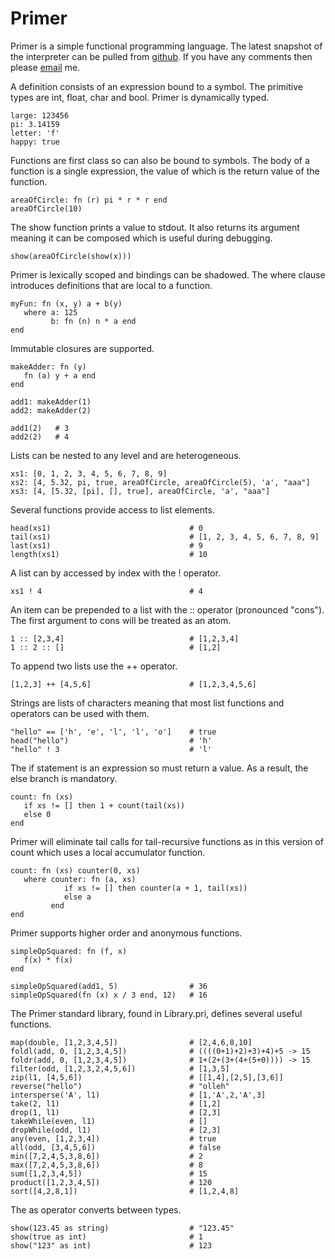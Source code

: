 Primer
======
Primer is a simple functional programming language. The latest snapshot of the interpreter can be pulled from [github](http://github.com/parmitage/primer). If you have any comments then please [email](mailto:philip.armitage@gmail.com) me.

A definition consists of an expression bound to a symbol. The primitive types are int, float, char and bool. Primer is dynamically typed.

    large: 123456
    pi: 3.14159
    letter: 'f'
    happy: true

Functions are first class so can also be bound to symbols. The body of a function is a single expression, the value of which is the return value of the function.

    areaOfCircle: fn (r) pi * r * r end
    areaOfCircle(10)

The show function prints a value to stdout. It also returns its argument meaning it can be composed which is useful during debugging.

    show(areaOfCircle(show(x)))

Primer is lexically scoped and bindings can be shadowed. The where clause introduces definitions that are local to a function.

    myFun: fn (x, y) a + b(y)
       where a: 125
             b: fn (n) n * a end
    end

Immutable closures are supported.

    makeAdder: fn (y)
       fn (a) y + a end
    end

    add1: makeAdder(1)
    add2: makeAdder(2)

    add1(2)   # 3
    add2(2)   # 4

Lists can be nested to any level and are heterogeneous.

    xs1: [0, 1, 2, 3, 4, 5, 6, 7, 8, 9]
    xs2: [4, 5.32, pi, true, areaOfCircle, areaOfCircle(5), 'a', "aaa"]
    xs3: [4, [5.32, [pi], [], true], areaOfCircle, 'a', "aaa"]

Several functions provide access to list elements.
 
    head(xs1)                               # 0
    tail(xs1)                               # [1, 2, 3, 4, 5, 6, 7, 8, 9]
    last(xs1)                               # 9
    length(xs1)                             # 10

A list can by accessed by index with the ! operator.

    xs1 ! 4                                 # 4

An item can be prepended to a list with the :: operator (pronounced "cons"). The first argument to cons will be treated as an atom.

    1 :: [2,3,4]                            # [1,2,3,4]
    1 :: 2 :: []                            # [1,2]

To append two lists use the ++ operator.

    [1,2,3] ++ [4,5,6]                      # [1,2,3,4,5,6]

Strings are lists of characters meaning that most list functions and operators can be used with them.

    "hello" == ['h', 'e', 'l', 'l', 'o']    # true
    head("hello")                           # 'h'
    "hello" ! 3                             # 'l'

The if statement is an expression so must return a value. As a result, the else branch is mandatory.

    count: fn (xs)
       if xs != [] then 1 + count(tail(xs))
       else 0
    end

Primer will eliminate tail calls for tail-recursive functions as in this version of count which uses a local accumulator function.

    count: fn (xs) counter(0, xs)
       where counter: fn (a, xs)
                if xs != [] then counter(a + 1, tail(xs))
                else a
             end
    end

Primer supports higher order and anonymous functions.

    simpleOpSquared: fn (f, x)
       f(x) * f(x)
    end

    simpleOpSquared(add1, 5)                # 36
    simpleOpSquared(fn (x) x / 3 end, 12)   # 16

The Primer standard library, found in Library.pri, defines several useful functions.

    map(double, [1,2,3,4,5])                # [2,4,6,8,10]
    foldl(add, 0, [1,2,3,4,5])              # ((((0+1)+2)+3)+4)+5 -> 15
    foldr(add, 0, [1,2,3,4,5])              # 1+(2+(3+(4+(5+0)))) -> 15
    filter(odd, [1,2,3,2,4,5,6])            # [1,3,5]
    zip(l1, [4,5,6])                        # [[1,4],[2,5],[3,6]]
    reverse("hello")                        # "olleh"
    intersperse('A', l1)                    # [1,'A',2,'A',3]
    take(2, l1)                             # [1,2]
    drop(1, l1)                             # [2,3]
    takeWhile(even, l1)                     # []
    dropWhile(odd, l1)                      # [2,3]
    any(even, [1,2,3,4])                    # true
    all(odd, [3,4,5,6])                     # false
    min([7,2,4,5,3,8,6])                    # 2
    max([7,2,4,5,3,8,6])                    # 8
    sum([1,2,3,4,5])                        # 15
    product([1,2,3,4,5])                    # 120
    sort([4,2,8,1])                         # [1,2,4,8]

The as operator converts between types.

    show(123.45 as string)                  # "123.45"
    show(true as int)                       # 1
    show("123" as int)                      # 123